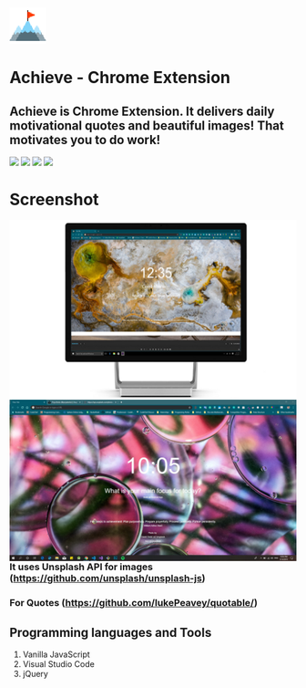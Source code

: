 ![](static/icons/icons64.png)
# Achieve - Chrome Extension 

## Achieve is Chrome Extension. It delivers daily motivational quotes and beautiful images! That motivates you to do work!
![](https://img.shields.io/github/license/pprathameshmore/Achieve-Chrome-Extension)
![](https://img.shields.io/github/forks/pprathameshmore/Achieve-Chrome-Extension)
![](https://img.shields.io/github/stars/pprathameshmore/Achieve-Chrome-Extension)
![](https://img.shields.io/twitter/url/https/github.com/pprathameshmore/Achieve-Chrome-Extension?style=social)
# Screenshot
<img src="screenshots.png"
     alt="Markdown Monster icon"
     style="float: left; margin-right: 10px;" />
     
<img src="screenshot2.jpg"
     alt="Markdown Monster icon"
     style="float: left; margin-right: 10px;" />

### It uses Unsplash API for images (https://github.com/unsplash/unsplash-js)
### For Quotes (https://github.com/lukePeavey/quotable/)

## Programming languages and Tools
1. Vanilla JavaScript
2. Visual Studio Code
3. jQuery  
